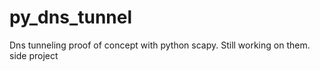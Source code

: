 # py_dns_tunnel
Dns tunneling proof of concept with python scapy. Still working on them. side project
